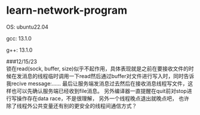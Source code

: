 # learn-network-program
OS: ubuntu22.04

gcc: 13.1.0

g++: 13.1.0

###12/15/23  
锁在read(sock, buffer, size)似乎不起作用，具体表现就是之前在要接收文件的时候在发消息的线程临时调用一下read然后通过buffer对文件进行写入时，同时告诉我recive message:......  最后让服务端发消息过去然后在接收消息线程写文件，这样也可以先确认服务端已经收到file消息。  另外编译器一直提醒在quit前对stop进行写操作存在data race，不是很理解， 另外一个线程晚点退出就晚点吧， 也许除了线程外公共变量还有别的更安全的线程间通信方式？
